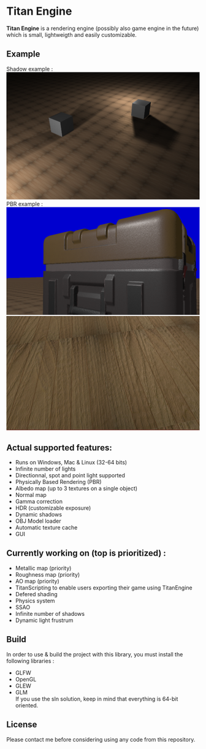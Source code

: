 # Titan Engine

**Titan Engine** is a rendering engine (possibly also game engine in the future) which is small, lightweigth and easily customizable.

## Example
Shadow example :
![Example](example3.png "Example of actual titan rendering")
PBR example :
![Example](example5.png "Example of actual titan rendering")
![Example](example4.png "Example of actual titan rendering")

## Actual supported features:
- Runs on Windows, Mac & Linux (32-64 bits)
- Infinite number of lights
- Directionnal, spot and point light supported
- Physically Based Rendering (PBR)
- Albedo map (up to 3 textures on a single object)
- Normal map
- Gamma correction
- HDR (customizable exposure)
- Dynamic shadows
- OBJ Model loader
- Automatic texture cache
- GUI

## Currently working on (top is prioritized) :
- Metallic map (priority)
- Roughness map (priority)
- AO map (priority)
- TitanScripting to enable users exporting their game using TitanEngine
- Defered shading
- Physics system
- SSAO
- Infinite number of shadows
- Dynamic light frustrum

## Build
In order to use & build the project with this library, you must install the following libraries :
- GLFW
- OpenGL
- GLEW
- GLM </br>
If you use the sln solution, keep in mind that everything is 64-bit oriented.

## License
Please contact me before considering using any code from this repository.